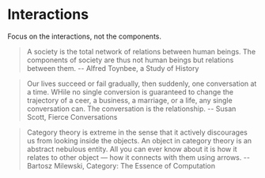 # Interactions

Focus on the interactions, not the components.

> A society is the total network of relations between human beings. The components of society are thus not human beings but relations between them.
-- Alfred Toynbee, a Study of History

> Our lives succeed or fail gradually, then suddenly, one conversation at a time. WHile no single conversion is guaranteed to change the trajectory of a ceer, a business, a marriage, or a life, any single conversation can. The conversation is the relationship.
-- Susan Scott, Fierce Conversations

> Category theory is extreme in the sense that it actively discourages us from looking inside the objects. An object in category theory is an abstract nebulous entity. All you can ever know about it is how it relates to other object — how it connects with them using arrows. 
-- Bartosz Milewski, Category: The Essence of Computation